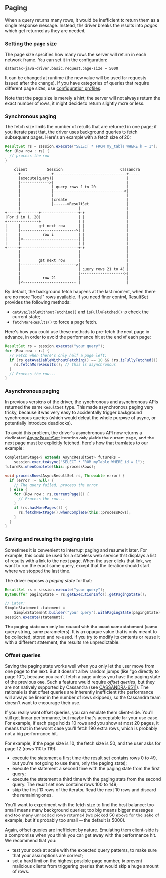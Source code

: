 ## Paging

When a query returns many rows, it would be inefficient to return them as a single response message.
Instead, the driver breaks the results into *pages* which get returned as they are needed.


### Setting the page size

The page size specifies how many rows the server will return in each network frame. You can set it
in the configuration:

```
datastax-java-driver.basic.request.page-size = 5000
```

It can be changed at runtime (the new value will be used for requests issued after the change). If
you have categories of queries that require different page sizes, use
[configuration profiles](../configuration#profiles).

Note that the page size is merely a hint; the server will not always return the exact number of
rows, it might decide to return slightly more or less.


### Synchronous paging

The fetch size limits the number of results that are returned in one page; if you iterate past that,
the driver uses background queries to fetch subsequent pages. Here's an example with a fetch size of
20:

```java
ResultSet rs = session.execute("SELECT * FROM my_table WHERE k = 1");
for (Row row : rs) {
  // process the row
}
```

```ditaa
    client         Session                          Cassandra
    --+--------------+---------------------------------+-----
      |execute(query)|                                 |
      |------------->|                                 |
      |              | query rows 1 to 20              |
      |              |-------------------------------->|
      |              |                                 |
      |              |create                           |
      |              |------>ResultSet                 |
      |                          |                     |
+-----+--------+-----------------+-+                   |
|For i in 1..20|                 | |                   |
+--------------+                 | |                   |
|     |        get next row      | |                   |
|     |------------------------->| |                   |
|     |          row i           | |                   |
|     |<-------------------------| |                   |
|     |                          | |                   |
+-----+--------------------------+-+                   |
      |                          |                     |
      |                          |                     |
      |        get next row      |                     |
      |------------------------->|                     |
      |                          | query rows 21 to 40 |
      |                          |-------------------->|
      |          row 21          |                     |
      |<------------------------ |                     |
```

By default, the background fetch happens at the last moment, when there are no more "local" rows
available. If you need finer control, [ResultSet] provides the following methods:

* `getAvailableWithoutFetching()` and `isFullyFetched()` to check the current state;
* `fetchMoreResults()` to force a page fetch.

Here's how you could use these methods to pre-fetch the next page in advance, in order to avoid the
performance hit at the end of each page:

```java
ResultSet rs = session.execute("your query");
for (Row row : rs) {
  // Fetch when there's only half a page left:
  if (rs.getAvailableWithoutFetching() == 10 && !rs.isFullyFetched()) {
    rs.fetchMoreResults(); // this is asynchronous
  }
  // Process the row...
}
```


### Asynchronous paging

In previous versions of the driver, the synchronous and asynchronous APIs returned the same
`ResultSet` type. This made asynchronous paging very tricky, because it was very easy to
accidentally trigger background synchronous queries (which would defeat the whole purpose of async,
or potentially introduce deadlocks).

To avoid this problem, the driver's asynchronous API now returns a dedicated [AsyncResultSet];
iteration only yields the current page, and the next page must be explicitly fetched. Here's how
that translates to our example:

```java
CompletionStage<? extends AsyncResultSet> futureRs =
    session.executeAsync("SELECT * FROM myTable WHERE id = 1");
futureRs.whenComplete(this::processRows);

void processRows(AsyncResultSet rs, Throwable error) {
  if (error != null) {
    // The query failed, process the error
  } else {
    for (Row row : rs.currentPage()) {
      // Process the row...
    }
    if (rs.hasMorePages()) {
      rs.fetchNextPage().whenComplete(this::processRows);
    }
  }
}
```


### Saving and reusing the paging state

Sometimes it is convenient to interrupt paging and resume it later. For example, this could be
used for a stateless web service that displays a list of results with a link to the next page. When
the user clicks that link, we want to run the exact same query, except that the iteration should
start where we stopped the last time.

The driver exposes a *paging state* for that:

```java
ResultSet rs = session.execute("your query");
ByteBuffer pagingState = rs.getExecutionInfo().getPagingState();

// Later:
SimpleStatement statement =
    SimpleStatement.builder("your query").withPagingState(pagingState).build();
session.execute(statement);
```

The paging state can only be reused with the exact same statement (same query string, same
parameters). It is an opaque value that is only meant to be collected, stored and re-used. If you
try to modify its contents or reuse it with a different statement, the results are unpredictable.


### Offset queries

Saving the paging state works well when you only let the user move from one page to the next. But it
doesn't allow random jumps (like "go directly to page 10"), because you can't fetch a page unless
you have the paging state of the previous one. Such a feature would require *offset queries*, but
they are not natively supported by Cassandra (see
[CASSANDRA-6511](https://issues.apache.org/jira/browse/CASSANDRA-6511)). The rationale is that
offset queries are inherently inefficient (the performance will always be linear in the number of
rows skipped), so the Cassandra team doesn't want to encourage their use.

If you really want offset queries, you can emulate them client-side. You'll still get linear
performance, but maybe that's acceptable for your use case. For example, if each page holds 10 rows
and you show at most 20 pages, it means that in the worst case you'll fetch 190 extra rows, which is
probably not a big performance hit.

For example, if the page size is 10, the fetch size is 50, and the user asks for page 12 (rows 110
to 119):

* execute the statement a first time (the result set contains rows 0 to 49, but you're not going to
  use them, only the paging state);
* execute the statement a second time with the paging state from the first query;
* execute the statement a third time with the paging state from the second query. The result set now
  contains rows 100 to 149;
* skip the first 10 rows of the iterator. Read the next 10 rows and discard the remaining ones.

You'll want to experiment with the fetch size to find the best balance: too small means many
background queries; too big means bigger messages and too many unneeded rows returned (we picked 50
above for the sake of example, but it's probably too small -- the default is 5000).

Again, offset queries are inefficient by nature. Emulating them client-side is a compromise when you
think you can get away with the performance hit. We recommend that you:

* test your code at scale with the expected query patterns, to make sure that your assumptions are
  correct;
* set a hard limit on the highest possible page number, to prevent malicious clients from triggering
  queries that would skip a huge amount of rows.

[ResultSet]:         http://docs.datastax.com/en/drivers/java/4.0/com/datastax/oss/driver/api/core/cql/ResultSet.html
[AsyncResultSet]:    http://docs.datastax.com/en/drivers/java/4.0/com/datastax/oss/driver/api/core/cql/AsyncResultSet.html
